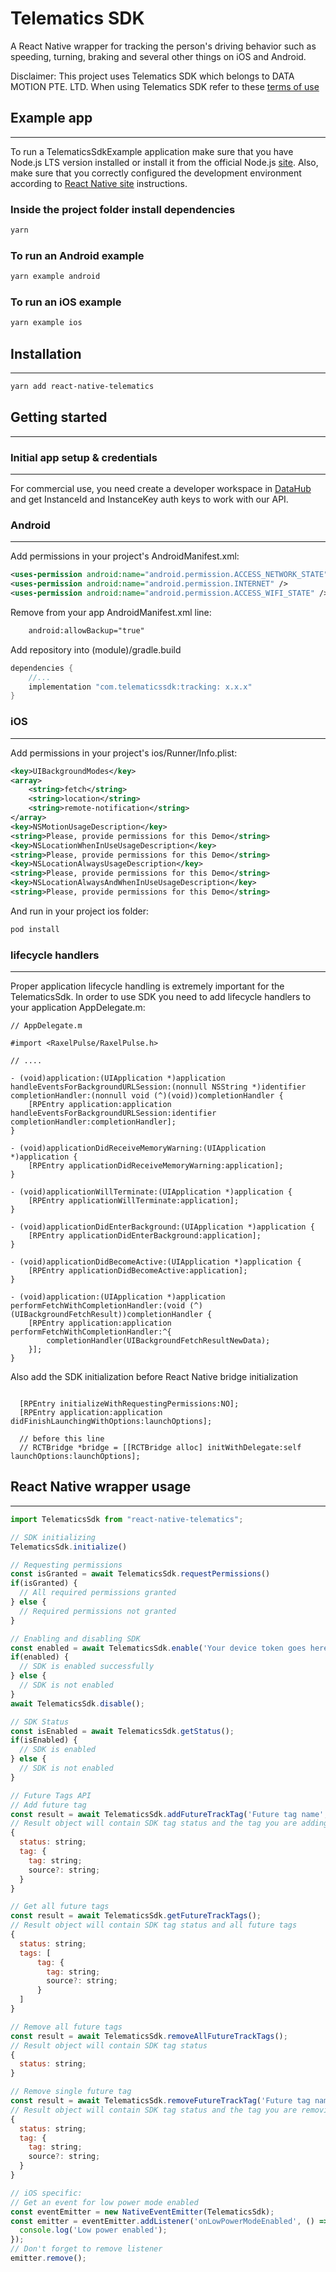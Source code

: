 # Telematics SDK

A React Native wrapper for tracking the person's driving behavior such as speeding, turning, braking and several other things on iOS and Android.

Disclaimer: This project uses Telematics SDK which belongs to DATA MOTION PTE. LTD. When using Telematics SDK refer to these [terms of use](https://docs.telematicssdk.com/license)

## Example app

---
To run a TelematicsSdkExample application make sure that you have Node.js LTS version installed or install it from the official Node.js [site](https://nodejs.org/uk/). Also, make sure that you correctly configured the development environment according to [React Native site](https://reactnative.dev/docs/environment-setup) instructions.

### Inside the project folder install dependencies 

```sh
yarn
```

### To run an Android example

```sh
yarn example android 
```

### To run an iOS example

```sh
yarn example ios 
```


## Installation

---

```sh
yarn add react-native-telematics
```

## Getting started

---

### Initial app setup & credentials

---

For commercial use, you need create a developer workspace in [DataHub](https://userdatahub.com/user/registration) and get InstanceId and InstanceKey auth keys to work with our API.

### Android

---

Add permissions in your project's AndroidManifest.xml:

```xml
<uses-permission android:name="android.permission.ACCESS_NETWORK_STATE" />
<uses-permission android:name="android.permission.INTERNET" />
<uses-permission android:name="android.permission.ACCESS_WIFI_STATE" />
```

Remove from your app AndroidManifest.xml line:

```xml
    android:allowBackup="true"
```

Add repository into (module)/gradle.build

```groovy
dependencies {
    //...
    implementation "com.telematicssdk:tracking: x.x.x"
}
```

### iOS

---

Add permissions in your project's ios/Runner/Info.plist:

```xml
<key>UIBackgroundModes</key>
<array>
    <string>fetch</string>
    <string>location</string>
    <string>remote-notification</string>
</array>
<key>NSMotionUsageDescription</key>
<string>Please, provide permissions for this Demo</string>
<key>NSLocationWhenInUseUsageDescription</key>
<string>Please, provide permissions for this Demo</string>
<key>NSLocationAlwaysUsageDescription</key>
<string>Please, provide permissions for this Demo</string>
<key>NSLocationAlwaysAndWhenInUseUsageDescription</key>
<string>Please, provide permissions for this Demo</string>
```

And run in your project ios folder:

```sh
pod install
```

### lifecycle handlers

---

Proper application lifecycle handling is extremely important for the TelematicsSdk. In order to use SDK you need to add lifecycle handlers to your application AppDelegate.m:

```obj-c
// AppDelegate.m

#import <RaxelPulse/RaxelPulse.h>

// ....

- (void)application:(UIApplication *)application handleEventsForBackgroundURLSession:(nonnull NSString *)identifier completionHandler:(nonnull void (^)(void))completionHandler {
    [RPEntry application:application handleEventsForBackgroundURLSession:identifier completionHandler:completionHandler];
}

- (void)applicationDidReceiveMemoryWarning:(UIApplication *)application {
    [RPEntry applicationDidReceiveMemoryWarning:application];
}

- (void)applicationWillTerminate:(UIApplication *)application {
    [RPEntry applicationWillTerminate:application];
}

- (void)applicationDidEnterBackground:(UIApplication *)application {
    [RPEntry applicationDidEnterBackground:application];
}

- (void)applicationDidBecomeActive:(UIApplication *)application {
    [RPEntry applicationDidBecomeActive:application];
}

- (void)application:(UIApplication *)application performFetchWithCompletionHandler:(void (^)(UIBackgroundFetchResult))completionHandler {
    [RPEntry application:application performFetchWithCompletionHandler:^{
        completionHandler(UIBackgroundFetchResultNewData);
    }];
}
```

Also add the SDK initialization before React Native bridge initialization

``` obj-c

  [RPEntry initializeWithRequestingPermissions:NO];
  [RPEntry application:application didFinishLaunchingWithOptions:launchOptions];

  // before this line
  // RCTBridge *bridge = [[RCTBridge alloc] initWithDelegate:self launchOptions:launchOptions];

```

## React Native wrapper usage

---

```js
import TelematicsSdk from "react-native-telematics";

// SDK initializing
TelematicsSdk.initialize()

// Requesting permissions
const isGranted = await TelematicsSdk.requestPermissions()
if(isGranted) {
  // All required permissions granted
} else {
  // Required permissions not granted
}

// Enabling and disabling SDK
const enabled = await TelematicsSdk.enable('Your device token goes here')
if(enabled) {
  // SDK is enabled successfully
} else {
  // SDK is not enabled 
}
await TelematicsSdk.disable();

// SDK Status
const isEnabled = await TelematicsSdk.getStatus();
if(isEnabled) {
  // SDK is enabled
} else {
  // SDK is not enabled 
}

// Future Tags API
// Add future tag
const result = await TelematicsSdk.addFutureTrackTag('Future tag name', 'Future tag source');
// Result object will contain SDK tag status and the tag you are adding
{
  status: string;
  tag: {
    tag: string;
    source?: string;
  }
} 

// Get all future tags
const result = await TelematicsSdk.getFutureTrackTags();
// Result object will contain SDK tag status and all future tags
{
  status: string;
  tags: [
      tag: {
        tag: string;
        source?: string;
      }
  ]
} 

// Remove all future tags
const result = await TelematicsSdk.removeAllFutureTrackTags();
// Result object will contain SDK tag status
{
  status: string;
} 

// Remove single future tag
const result = await TelematicsSdk.removeFutureTrackTag('Future tag name');
// Result object will contain SDK tag status and the tag you are removing
{
  status: string;
  tag: {
    tag: string;
    source?: string;
  }
} 

// iOS specific:
// Get an event for low power mode enabled
const eventEmitter = new NativeEventEmitter(TelematicsSdk);
const emitter = eventEmitter.addListener('onLowPowerModeEnabled', () => {
  console.log('Low power enabled');
});
// Don't forget to remove listener
emitter.remove();

```
